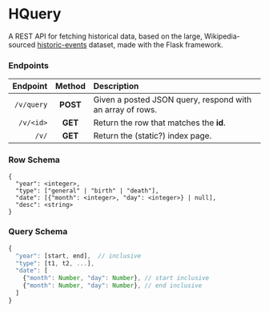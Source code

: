 # HQuery

A REST API for fetching historical data, based on the
large, Wikipedia-sourced [historic-events] dataset,
made with the Flask framework.

### Endpoints

| Endpoint   | Method | Description |
|-----------:|:------:|:------------|
| `/v/query` |**POST**| Given a posted JSON query, respond with an array of rows. |
| `/v/<id>`  |**GET** | Return the row that matches the **id**. |
| `/v/`      |**GET** | Return the (static?) index page. |

### Row Schema

```
{
  "year": <integer>,
  "type": ["general" | "birth" | "death"],
  "date": [{"month": <integer>, "day": <integer>} | null],
  "desc": <string>
}
```

### Query Schema

```js
{
  "year": [start, end],  // inclusive
  "type": [t1, t2, ...],
  "date": [
    {"month": Number, "day": Number}, // start inclusive
    {"month": Number, "day": Number}, // end inclusive
  ]
}
```

[historic-events]: https://github.com/tuvalie/historic_events
